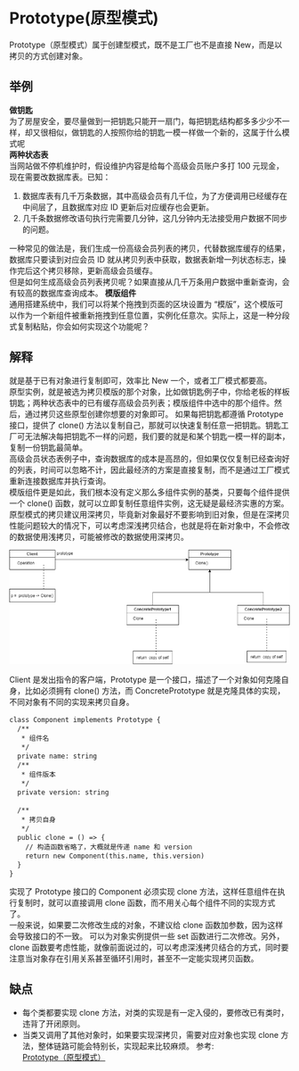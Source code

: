 # Prototype(原型模式)
Prototype（原型模式）属于创建型模式，既不是工厂也不是直接 New，而是以拷贝的方式创建对象。
## 举例
**做钥匙**  
为了房屋安全，要尽量做到一把钥匙只能开一扇门，每把钥匙结构都多多少少不一样，却又很相似，做钥匙的人按照你给的钥匙一模一样做一个新的，这属于什么模式呢  
**两种状态表**  
当网站做不停机维护时，假设维护内容是给每个高级会员账户多打 100 元现金，现在需要改数据库表。已知：  
1. 数据库表有几千万条数据，其中高级会员有几千位，为了方便调用已经缓存在中间层了，且数据库对应 ID 更新后对应缓存也会更新。
2. 几千条数据修改语句执行完需要几分钟，这几分钟内无法接受用户数据不同步的问题。

一种常见的做法是，我们生成一份高级会员列表的拷贝，代替数据库缓存的结果，数据库只要读到对应会员 ID 就从拷贝列表中获取，数据表新增一列状态标志，操作完后这个拷贝移除，更新高级会员缓存。  
但是如何生成高级会员列表拷贝呢？如果直接从几千万条用户数据中重新查询，会有较高的数据库查询成本。
**模版组件**  
通用搭建系统中，我们可以将某个拖拽到页面的区块设置为 “模版”，这个模版可以作为一个新组件被重新拖拽到任意位置，实例化任意次。实际上，这是一种分段式复制粘贴，你会如何实现这个功能呢？  
## 解释
就是基于已有对象进行复制即可，效率比 New 一个，或者工厂模式都要高。  
原型实例，就是被选为拷贝模版的那个对象，比如做钥匙例子中，你给老板的样板钥匙；两种状态表中的已有缓存高级会员列表；模版组件中选中的那个组件。然后，通过拷贝这些原型创建你想要的对象即可。
如果每把钥匙都遵循 Prototype 接口，提供了 clone() 方法以复制自己，那就可以快速复制任意一把钥匙。钥匙工厂可无法解决每把钥匙不一样的问题，我们要的就是和某个钥匙一模一样的副本，复制一份钥匙最简单。  
高级会员状态表例子中，查询数据库的成本是高昂的，但如果仅仅复制已经查询好的列表，时间可以忽略不计，因此最经济的方案是直接复制，而不是通过工厂模式重新连接数据库并执行查询。  
模版组件更是如此，我们根本没有定义那么多组件实例的基类，只要每个组件提供一个 clone() 函数，就可以立即复制任意组件实例，这无疑是最经济实惠的方案。  
原型模式的拷贝建议用深拷贝，毕竟新对象最好不要影响到旧对象，但是在深拷贝性能问题较大的情况下，可以考虑深浅拷贝结合，也就是将在新对象中，不会修改的数据使用浅拷贝，可能被修改的数据使用深拷贝。  

![image](./../../assets/images/design%20patterns/Prototype.png)  

Client 是发出指令的客户端，Prototype 是一个接口，描述了一个对象如何克隆自身，比如必须拥有 clone() 方法，而 ConcretePrototype 就是克隆具体的实现，不同对象有不同的实现来拷贝自身。
``` 
class Component implements Prototype {
  /**
   * 组件名
   */
  private name: string
  /**
   * 组件版本
   */
  private version: string

  /**
   * 拷贝自身
   */
  public clone = () => {
    // 构造函数省略了，大概就是传递 name 和 version
    return new Component(this.name, this.version)
  }
}
```
实现了 Prototype 接口的 Component 必须实现 clone 方法，这样任意组件在执行复制时，就可以直接调用 clone 函数，而不用关心每个组件不同的实现方式了。  
一般来说，如果要二次修改生成的对象，不建议给 clone 函数加参数，因为这样会导致接口的不一致。 可以为对象实例提供一些 set 函数进行二次修改。另外，clone 函数要考虑性能，就像前面说过的，可以考虑深浅拷贝结合的方式，同时要注意当对象存在引用关系甚至循环引用时，甚至不一定能实现拷贝函数。  
## 缺点
- 每个类都要实现 clone 方法，对类的实现是有一定入侵的，要修改已有类时，违背了开闭原则。
- 当类又调用了其他对象时，如果要实现深拷贝，需要对应对象也实现 clone 方法，整体链路可能会特别长，实现起来比较麻烦。
参考:  
[Prototype（原型模式）](https://github.com/ascoders/weekly/blob/master/%E8%AE%BE%E8%AE%A1%E6%A8%A1%E5%BC%8F/170.%E7%B2%BE%E8%AF%BB%E3%80%8A%E8%AE%BE%E8%AE%A1%E6%A8%A1%E5%BC%8F%20-%20Prototype%20%E5%8E%9F%E5%9E%8B%E6%A8%A1%E5%BC%8F%E3%80%8B.md)
